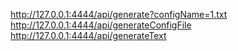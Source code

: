 http://127.0.0.1:4444/api/generate?configName=1.txt
http://127.0.0.1:4444/api/generateConfigFile
http://127.0.0.1:4444/api/generateText